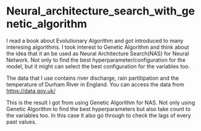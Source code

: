 # Neural_architecture_search_with_genetic_algorithm

I read a book about Evolutionary Algorithm and got introduced to many interesing algorithms. I took interest to Genetic Algorithm and think about the idea that it an be used as Neural Architecture Search(NAS) for Neural Network. Not only to find the best hyperparameter/configuration for the model, but it might can select the best configuration for the variables too.

The data that I use contains river discharge, rain partitipation and the temperature of Durham River in England.
You can access the data from https://data.gov.uk/


This is the result I got from using Genetic Algorithm for NAS. Not only using Genetic Algorithm to find the best hyperparameters but also take count to the variables too. In this case it also go through to check the lags of every past values.
